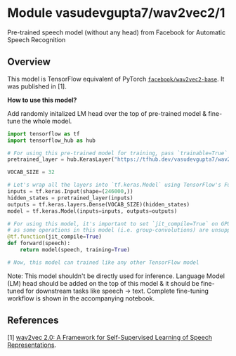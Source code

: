 # Module vasudevgupta7/wav2vec2/1

Pre-trained speech model (without any head) from Facebook for Automatic Speech Recognition

<!-- asset-path:  https://storage.googleapis.com/wav2vec2/saved-model.tar.gz -->
<!-- task: audio-stt -->
<!-- network-architecture: wav2vec2 -->
<!-- format: saved_model_2 -->
<!-- fine-tunable: true -->
<!-- license: apache-2.0 -->
<!-- language: en -->
<!-- colab: https://colab.research.google.com/github/tensorflow/hub/blob/master/examples/colab/wav2vec2_saved_model_finetuning.ipynb -->

## Overview

This model is TensorFlow equivalent of PyTorch [`facebook/wav2vec2-base`](https://huggingface.co/facebook/wav2vec2-base). It was published in [1].

**How to use this model?**

Add randomly initalized LM head over the top of pre-trained model & fine-tune the whole model.

```python
import tensorflow as tf
import tensorflow_hub as hub

# For using this pre-trained model for training, pass `trainable=True` in `hub.KerasLayer`
pretrained_layer = hub.KerasLayer("https://tfhub.dev/vasudevgupta7/wav2vec2/1", trainable=True)

VOCAB_SIZE = 32

# Let's wrap all the layers into `tf.keras.Model` using TensorFlow's Functional API
inputs = tf.keras.Input(shape=(246000,))
hidden_states = pretrained_layer(inputs)
outputs = tf.keras.layers.Dense(VOCAB_SIZE)(hidden_states)
model = tf.keras.Model(inputs=inputs, outputs=outputs)

# For using this model, it's important to set `jit_compile=True` on GPUs/CPUs
# as some operations in this model (i.e. group-convolutions) are unsupported without it
@tf.function(jit_compile=True)
def forward(speech):
    return model(speech, training=True)

# Now, this model can trained like any other TensorFlow model
```

Note: This model shouldn't be directly used for inference. Language Model (LM) head should be added on the top of this model & it should be fine-tuned for downstream tasks like speech -> text. Complete fine-tuning workflow is shown in the accompanying notebook.

References
--------------
[1] [wav2vec 2.0: A Framework for Self-Supervised Learning of Speech Representations](https://arxiv.org/abs/2006.11477).
